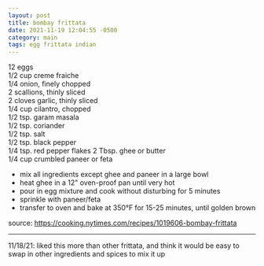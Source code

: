 ```yaml
---
layout: post
title: bombay frittata
date: 2021-11-19 12:04:55 -0500
category: main
tags: egg frittata indian
---
```


12 eggs  
1/2 cup creme fraiche  
1/4 onion, finely chopped  
2 scallions, thinly sliced  
2 cloves garlic, thinly sliced  
1/4 cup cilantro, chopped  
1/2 tsp. garam masala  
1/2 tsp. coriander  
1/2 tsp. salt  
1/2 tsp. black pepper  
1/4 tsp. red pepper flakes
2 Tbsp. ghee or butter  
1/4 cup crumbled paneer or feta
* mix all ingredients except ghee and paneer in a large bowl
* heat ghee in a 12" oven-proof pan until very hot
* pour in egg mixture and cook without disturbing for 5 minutes
* sprinkle with paneer/feta
* transfer to oven and bake at 350°F for 15-25 minutes, until golden brown

source: <https://cooking.nytimes.com/recipes/1019606-bombay-frittata>

---

11/18/21: liked this more than other frittata, and think it would be easy to swap in other
ingredients and spices to mix it up
